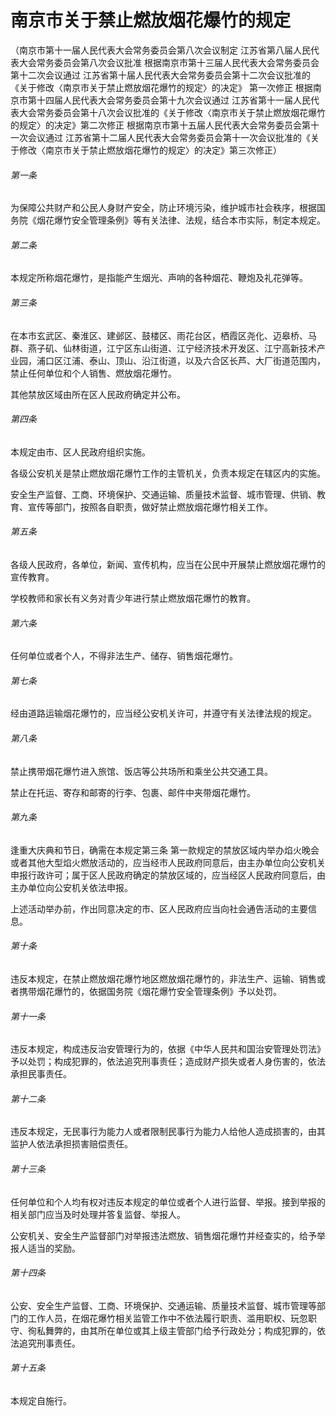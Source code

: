 # 南京市关于禁止燃放烟花爆竹的规定

<!-- INFO END -->

（南京市第十一届人民代表大会常务委员会第八次会议制定 江苏省第八届人民代表大会常务委员会第八次会议批准 根据南京市第十三届人民代表大会常务委员会第十二次会议通过 江苏省第十届人民代表大会常务委员会第十二次会议批准的《关于修改〈南京市关于禁止燃放烟花爆竹的规定〉的决定》 第一次修正 根据南京市第十四届人民代表大会常务委员会第十九次会议通过 江苏省第十一届人民代表大会常务委员会第十八次会议批准的《关于修改〈南京市关于禁止燃放烟花爆竹的规定〉的决定》第二次修正 根据南京市第十五届人民代表大会常务委员会第十一次会议通过 江苏省第十二届人民代表大会常务委员会第十一次会议批准的《关于修改〈南京市关于禁止燃放烟花爆竹的规定〉的决定》第三次修正）

###### 第一条

为保障公共财产和公民人身财产安全，防止环境污染，维护城市社会秩序，根据国务院《烟花爆竹安全管理条例》等有关法律、法规，结合本市实际，制定本规定。

###### 第二条

本规定所称烟花爆竹，是指能产生烟光、声响的各种烟花、鞭炮及礼花弹等。

###### 第三条

在本市玄武区、秦淮区、建邺区、鼓楼区、雨花台区，栖霞区尧化、迈皋桥、马群、燕子矶、仙林街道，江宁区东山街道、江宁经济技术开发区、江宁高新技术产业园，浦口区江浦、泰山、顶山、沿江街道，以及六合区长芦、大厂街道范围内，禁止任何单位和个人销售、燃放烟花爆竹。

其他禁放区域由所在区人民政府确定并公布。

###### 第四条

本规定由市、区人民政府组织实施。

各级公安机关是禁止燃放烟花爆竹工作的主管机关，负责本规定在辖区内的实施。

安全生产监督、工商、环境保护、交通运输、质量技术监督、城市管理、供销、教育、宣传等部门，按照各自职责，做好禁止燃放烟花爆竹相关工作。

###### 第五条

各级人民政府，各单位，新闻、宣传机构，应当在公民中开展禁止燃放烟花爆竹的宣传教育。

学校教师和家长有义务对青少年进行禁止燃放烟花爆竹的教育。

###### 第六条

任何单位或者个人，不得非法生产、储存、销售烟花爆竹。

###### 第七条

经由道路运输烟花爆竹的，应当经公安机关许可，并遵守有关法律法规的规定。

###### 第八条

禁止携带烟花爆竹进入旅馆、饭店等公共场所和乘坐公共交通工具。

禁止在托运、寄存和邮寄的行李、包裹、邮件中夹带烟花爆竹。

###### 第九条

逢重大庆典和节日，确需在本规定第三条 第一款规定的禁放区域内举办焰火晚会或者其他大型焰火燃放活动的，应当经市人民政府同意后，由主办单位向公安机关申报行政许可；属于区人民政府确定的禁放区域的，应当经区人民政府同意后，由主办单位向公安机关依法申报。

上述活动举办前，作出同意决定的市、区人民政府应当向社会通告活动的主要信息。

###### 第十条

违反本规定，在禁止燃放烟花爆竹地区燃放烟花爆竹的，非法生产、运输、销售或者携带烟花爆竹的，依据国务院《烟花爆竹安全管理条例》予以处罚。

###### 第十一条

违反本规定，构成违反治安管理行为的，依据《中华人民共和国治安管理处罚法》予以处罚；构成犯罪的，依法追究刑事责任；造成财产损失或者人身伤害的，依法承担民事责任。

###### 第十二条

违反本规定，无民事行为能力人或者限制民事行为能力人给他人造成损害的，由其监护人依法承担损害赔偿责任。

###### 第十三条

任何单位和个人均有权对违反本规定的单位或者个人进行监督、举报。接到举报的相关部门应当及时处理并答复监督、举报人。

公安机关、安全生产监督部门对举报违法燃放、销售烟花爆竹并经查实的，给予举报人适当的奖励。

###### 第十四条

公安、安全生产监督、工商、环境保护、交通运输、质量技术监督、城市管理等部门的工作人员，在烟花爆竹相关监管工作中不依法履行职责、滥用职权、玩忽职守、徇私舞弊的，由其所在单位或其上级主管部门给予行政处分；构成犯罪的，依法追究刑事责任。

###### 第十五条

本规定自施行。
